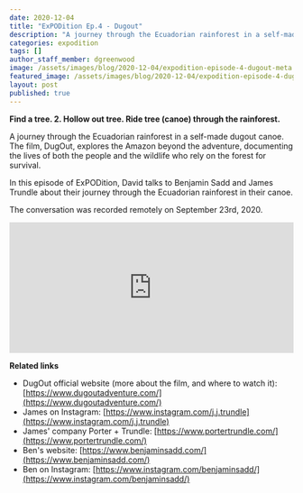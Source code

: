 ```yaml
---
date: 2020-12-04
title: "ExPODition Ep.4 - Dugout"
description: "A journey through the Ecuadorian rainforest in a self-made dugout canoe."
categories: expodition
tags: []
author_staff_member: dgreenwood
image: /assets/images/blog/2020-12-04/expodition-episode-4-dugout-meta.jpg
featured_image: /assets/images/blog/2020-12-04/expodition-episode-4-dugout-meta.jpg
layout: post
published: true
---
```


**Find a tree. 2. Hollow out tree. Ride tree (canoe) through the rainforest.**

A journey through the Ecuadorian rainforest in a self-made dugout canoe. The film, DugOut, explores the Amazon beyond the adventure, documenting the lives of both the people and the wildlife who rely on the forest for survival.

In this episode of ExPODition, David talks to Benjamin Sadd and James Trundle about their journey through the Ecuadorian rainforest in their canoe.

The conversation was recorded remotely on September 23rd, 2020.

<iframe src="https://open.spotify.com/embed-podcast/episode/6zINVgfzQ0JcrKMrHw7H8b" width="100%" height="232" frameborder="0" allowtransparency="true" allow="encrypted-media"></iframe>

**Related links**

* DugOut official website (more about the film, and where to watch it): [https://www.dugoutadventure.com/](https://www.dugoutadventure.com/)
* James on Instagram: [https://www.instagram.com/j.j.trundle](https://www.instagram.com/j.j.trundle)
* James' company Porter + Trundle: [https://www.portertrundle.com/](https://www.portertrundle.com/)
* Ben's website: [https://www.benjaminsadd.com/](https://www.benjaminsadd.com/)
* Ben on Instagram: [https://www.instagram.com/benjaminsadd/](https://www.instagram.com/benjaminsadd/)